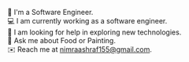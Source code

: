 
🏦 I'm a Software Engineer.<br>
💻 I am currently working as a software engineer.<br>
🤝 I am looking for help in exploring new technologies.<br>
💬 Ask me about Food or Painting.<br>
✉️ Reach me at nimraashraf155@gmail.com.<br>

